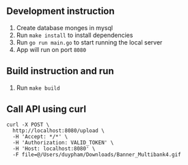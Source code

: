 ## Development instruction
1. Create database monges in mysql
2. Run `make install` to install dependencies
3. Run `go run main.go` to start running the local server
4. App will run on port `8080`

## Build instruction and run
1. Run `make build`

## Call API using curl
```
curl -X POST \
  http://localhost:8080/upload \
  -H 'Accept: */*' \
  -H 'Authorization: VALID_TOKEN' \
  -H 'Host: localhost:8080' \
  -F file=@/Users/duypham/Downloads/Banner_Multibank4.gif
```

